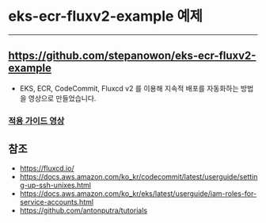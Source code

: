 # eks-ecr-fluxv2-example 예제
---
## https://github.com/stepanowon/eks-ecr-fluxv2-example
* EKS, ECR, CodeCommit, Fluxcd v2 를 이용해 지속적 배포를 자동화하는 방법을 영상으로 만들었습니다.

### [적용 가이드 영상](https://www.youtube.com/watch?v=Usvnt6DGj_4&list=PLv4e0riJxKefDJl925XrK5ghiI5yH1QG2&index=1)

## 참조
* https://fluxcd.io/
* https://docs.aws.amazon.com/ko_kr/codecommit/latest/userguide/setting-up-ssh-unixes.html
* https://docs.aws.amazon.com/ko_kr/eks/latest/userguide/iam-roles-for-service-accounts.html
* https://github.com/antonputra/tutorials

